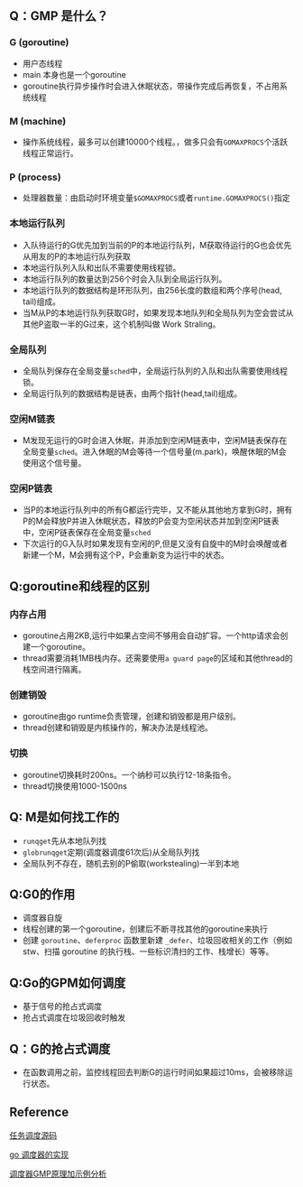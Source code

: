 ## Q：GMP 是什么？

### G (goroutine)

- 用户态线程
- main 本身也是一个goroutine
- goroutine执行异步操作时会进入休眠状态，带操作完成后再恢复，不占用系统线程

### M (machine)

- 操作系统线程，最多可以创建10000个线程。，做多只会有`GOMAXPROCS`个活跃线程正常运行。

### P (process)

- 处理器数量：由启动时环境变量`$GOMAXPROCS`或者`runtime.GOMAXPROCS()`指定




### 本地运行队列

- 入队待运行的G优先加到当前的P的本地运行队列，M获取待运行的G也会优先从用友的P的本地运行队列获取
- 本地运行队列入队和出队不需要使用线程锁。
- 本地运行队列的数量达到256个时会入队到全局运行队列。
- 本地运行队列的数据结构是环形队列，由256长度的数组和两个序号(head, tail)组成。
- 当M从P的本地运行队列获取G时，如果发现本地队列和全局队列为空会尝试从其他P盗取一半的G过来，这个机制叫做 Work Straling。

### 全局队列

- 全局队列保存在全局变量`sched`中，全局运行队列的入队和出队需要使用线程锁。
- 全局运行队列的数据结构是链表，由两个指针(head,tail)组成。

### 空闲M链表

- M发现无运行的G时会进入休眠，并添加到空闲M链表中，空闲M链表保存在全局变量`sched`。进入休眠的M会等待一个信号量(m.park)，唤醒休眠的M会使用这个信号量。

### 空闲P链表

- 当P的本地运行队列中的所有G都运行完毕，又不能从其他地方拿到G时，拥有P的M会释放P并进入休眠状态，释放的P会变为空闲状态并加到空闲P链表中，空闲P链表保存在全局变量`sched`
- 下次运行的G入队时如果发现有空闲的P,但是又没有自旋中的M时会唤醒或者新建一个M，M会拥有这个P，P会重新变为运行中的状态。



## Q:goroutine和线程的区别

### 内存占用

- goroutine占用2KB,运行中如果占空间不够用会自动扩容。一个http请求会创建一个goroutine。
- thread需要消耗1MB栈内存。还需要使用`a guard page`的区域和其他thread的栈空间进行隔离。

### 创建销毁

- goroutine由go runtime负责管理，创建和销毁都是用户级别。
- thread创建和销毁是内核操作的，解决办法是线程池。

### 切换

- goroutine切换耗时200ns。一个纳秒可以执行12-18条指令。
- thread切换使用1000-1500ns

## Q: M是如何找工作的

- `runqget`先从本地队列找
- `globrunqget`定期(调度器调度61次后)从全局队列找
- 全局队列不存在，随机去别的P偷取(workstealing)一半到本地

## Q:G0的作用

- 调度器自旋
- 线程创建的第一个goroutine，创建后不断寻找其他的goroutine来执行
- 创建 `goroutine`、`deferproc` 函数里新建 `_defer`、垃圾回收相关的工作（例如 stw、扫描 goroutine 的执行栈、一些标识清扫的工作、栈增长）等等。



## Q:Go的GPM如何调度

- 基于信号的抢占式调度
- 抢占式调度在垃圾回收时触发



## Q：G的抢占式调度

- 在函数调用之前，监控线程回去判断G的运行时间如果超过10ms，会被移除运行状态。



## Reference

[任务调度源码](https://www.cnblogs.com/zkweb/p/7815600.html)

[go 调度器的实现](https://draveness.me/golang/docs/part3-runtime/ch06-concurrency/golang-goroutine/#%E8%BF%90%E8%A1%8C%E9%98%9F%E5%88%97)

[调度器GMP原理加示例分析](https://learnku.com/articles/41728)


